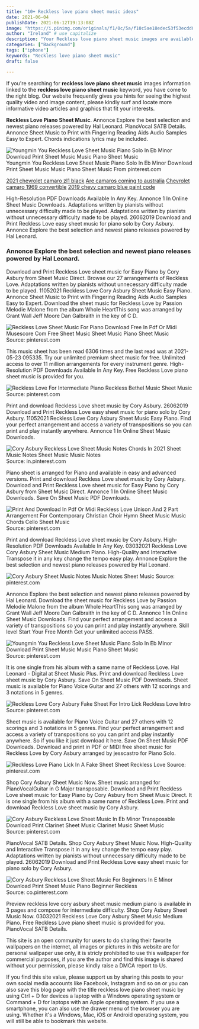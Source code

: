 ```yaml
---
title: "10+ Reckless love piano sheet music ideas"
date: 2021-06-04
publishDate: 2021-06-12T19:13:08Z
image: "https://i.pinimg.com/originals/f1/0c/5a/f10c5ae18edec53f53ecdd0183b3dd5c.gif"
author: "Ireland" # use capitalize
description: "Your Reckless love piano sheet music images are available. Reckless love piano sheet music are a topic that is being searched for and liked by netizens now. You can Download the Reckless love piano sheet music files here. Find and Download all free photos and vectors."
categories: ["Background"]
tags: ["iphone"]
keywords: "Reckless love piano sheet music"
draft: false

---
```


If you're searching for **reckless love piano sheet music** images information linked to the **reckless love piano sheet music** keyword, you have come to the right  blog.  Our website frequently  gives you  hints  for seeing  the highest  quality video and image  content, please kindly surf and locate more informative video articles and graphics  that fit your interests.

**Reckless Love Piano Sheet Music**. Annonce Explore the best selection and newest piano releases powered by Hal Leonard. PianoVocal SATB Details. Annonce Sheet Music to Print with Fingering Reading Aids Audio Samples Easy to Expert. Chords indications lyrics may be included.

![Youngmin You Reckless Love Sheet Music Piano Solo In Eb Minor Download Print Sheet Music Music Piano Sheet Music](https://i.pinimg.com/originals/92/01/38/92013867bcaccd1cdebc52c06d18d94b.gif "Youngmin You Reckless Love Sheet Music Piano Solo In Eb Minor Download Print Sheet Music Music Piano Sheet Music")
Youngmin You Reckless Love Sheet Music Piano Solo In Eb Minor Download Print Sheet Music Music Piano Sheet Music From pinterest.com

[2021 chevrolet camaro zl1 black](/2021-chevrolet-camaro-zl1-black/)
[Are camaros coming to australia](/are-camaros-coming-to-australia/)
[Chevrolet camaro 1969 convertible](/chevrolet-camaro-1969-convertible/)
[2019 chevy camaro blue paint code](/2019-chevy-camaro-blue-paint-code/)

High-Resolution PDF Downloads Available In Any Key. Annonce 1 In Online Sheet Music Downloads. Adaptations written by pianists without unnecessary difficulty made to be played. Adaptations written by pianists without unnecessary difficulty made to be played. 26062019 Download and Print Reckless Love easy sheet music for piano solo by Cory Asbury. Annonce Explore the best selection and newest piano releases powered by Hal Leonard.

### Annonce Explore the best selection and newest piano releases powered by Hal Leonard.

Download and Print Reckless Love sheet music for Easy Piano by Cory Asbury from Sheet Music Direct. Browse our 27 arrangements of Reckless Love. Adaptations written by pianists without unnecessary difficulty made to be played. 11052021 Reckless Love Cory Asbury Sheet Music Easy Piano. Annonce Sheet Music to Print with Fingering Reading Aids Audio Samples Easy to Expert. Download the sheet music for Reckless Love by Passion Melodie Malone from the album Whole HeartThis song was arranged by Grant Wall Jeff Moore Dan Galbraith in the key of C D.


![Reckless Love Sheet Music For Piano Download Free In Pdf Or Midi Musescore Com Free Sheet Music Sheet Music Piano Sheet Music](https://i.pinimg.com/originals/68/e5/c4/68e5c46ba0e958653a753b7d476b0191.png "Reckless Love Sheet Music For Piano Download Free In Pdf Or Midi Musescore Com Free Sheet Music Sheet Music Piano Sheet Music")
Source: pinterest.com

This music sheet has been read 6306 times and the last read was at 2021-05-23 095335. Try our unlimited premium sheet music for free. Unlimited access to over 11 million arrangements for every instrument genre. High-Resolution PDF Downloads Available In Any Key. Free Reckless Love piano sheet music is provided for you.

![Reckless Love For Intermediate Piano Reckless Bethel Music Sheet Music](https://i.pinimg.com/originals/7f/05/06/7f0506261d6349f4a27134561e5737d5.png "Reckless Love For Intermediate Piano Reckless Bethel Music Sheet Music")
Source: pinterest.com

Print and download Reckless Love sheet music by Cory Asbury. 26062019 Download and Print Reckless Love easy sheet music for piano solo by Cory Asbury. 11052021 Reckless Love Cory Asbury Sheet Music Easy Piano. Find your perfect arrangement and access a variety of transpositions so you can print and play instantly anywhere. Annonce 1 In Online Sheet Music Downloads.

![Cory Asbury Reckless Love Sheet Music Notes Chords In 2021 Sheet Music Notes Sheet Music Music Notes](https://i.pinimg.com/originals/b3/e2/a0/b3e2a0f424dea8827312036640ebc0f1.png "Cory Asbury Reckless Love Sheet Music Notes Chords In 2021 Sheet Music Notes Sheet Music Music Notes")
Source: in.pinterest.com

Piano sheet is arranged for Piano and available in easy and advanced versions. Print and download Reckless Love sheet music by Cory Asbury. Download and Print Reckless Love sheet music for Easy Piano by Cory Asbury from Sheet Music Direct. Annonce 1 In Online Sheet Music Downloads. Save On Sheet Music PDF Downloads.

![Print And Download In Pdf Or Midi Reckless Love Unison And 2 Part Arrangement For Contemporary Christian Choir Hymn Sheet Music Music Chords Cello Sheet Music](https://i.pinimg.com/originals/30/ff/62/30ff6261ffc3ffb85ce909dc709ab520.jpg "Print And Download In Pdf Or Midi Reckless Love Unison And 2 Part Arrangement For Contemporary Christian Choir Hymn Sheet Music Music Chords Cello Sheet Music")
Source: pinterest.com

Print and download Reckless Love sheet music by Cory Asbury. High-Resolution PDF Downloads Available In Any Key. 03032021 Reckless Love Cory Asbury Sheet Music Medium Piano. High-Quality and Interactive Transpose it in any key change the tempo easy play. Annonce Explore the best selection and newest piano releases powered by Hal Leonard.

![Cory Asbury Sheet Music Notes Music Notes Sheet Music](https://i.pinimg.com/originals/22/2f/32/222f323b514f9c7b56a160eaf58de8d3.png "Cory Asbury Sheet Music Notes Music Notes Sheet Music")
Source: pinterest.com

Annonce Explore the best selection and newest piano releases powered by Hal Leonard. Download the sheet music for Reckless Love by Passion Melodie Malone from the album Whole HeartThis song was arranged by Grant Wall Jeff Moore Dan Galbraith in the key of C D. Annonce 1 In Online Sheet Music Downloads. Find your perfect arrangement and access a variety of transpositions so you can print and play instantly anywhere. Skill level Start Your Free Month Get your unlimited access PASS.

![Youngmin You Reckless Love Sheet Music Piano Solo In Eb Minor Download Print Sheet Music Music Piano Sheet Music](https://i.pinimg.com/originals/92/01/38/92013867bcaccd1cdebc52c06d18d94b.gif "Youngmin You Reckless Love Sheet Music Piano Solo In Eb Minor Download Print Sheet Music Music Piano Sheet Music")
Source: pinterest.com

It is one single from his album with a same name of Reckless Love. Hal Leonard - Digital at Sheet Music Plus. Print and download Reckless Love sheet music by Cory Asbury. Save On Sheet Music PDF Downloads. Sheet music is available for Piano Voice Guitar and 27 others with 12 scorings and 3 notations in 5 genres.

![Reckless Love Cory Asbury Fake Sheet For Intro Lick Reckless Love Intro](https://i.pinimg.com/originals/ce/ed/1f/ceed1fe96bcce20d454ce8e7497135aa.jpg "Reckless Love Cory Asbury Fake Sheet For Intro Lick Reckless Love Intro")
Source: pinterest.com

Sheet music is available for Piano Voice Guitar and 27 others with 12 scorings and 3 notations in 5 genres. Find your perfect arrangement and access a variety of transpositions so you can print and play instantly anywhere. So if you like it just download it here. Save On Sheet Music PDF Downloads. Download and print in PDF or MIDI free sheet music for Reckless Love by Cory Asbury arranged by jesscastro for Piano Solo.

![Reckless Love Piano Lick In A Fake Sheet Sheet Reckless Love](https://i.pinimg.com/originals/55/37/02/5537023beafb447c5df64503b72a41de.jpg "Reckless Love Piano Lick In A Fake Sheet Sheet Reckless Love")
Source: pinterest.com

Shop Cory Asbury Sheet Music Now. Sheet music arranged for PianoVocalGuitar in G Major transposable. Download and Print Reckless Love sheet music for Easy Piano by Cory Asbury from Sheet Music Direct. It is one single from his album with a same name of Reckless Love. Print and download Reckless Love sheet music by Cory Asbury.

![Cory Asbury Reckless Love Sheet Music In Eb Minor Transposable Download Print Clarinet Sheet Music Clarinet Music Sheet Music](https://i.pinimg.com/originals/ed/01/da/ed01da7eb1e64171a871003cc7d770f1.gif "Cory Asbury Reckless Love Sheet Music In Eb Minor Transposable Download Print Clarinet Sheet Music Clarinet Music Sheet Music")
Source: pinterest.com

PianoVocal SATB Details. Shop Cory Asbury Sheet Music Now. High-Quality and Interactive Transpose it in any key change the tempo easy play. Adaptations written by pianists without unnecessary difficulty made to be played. 26062019 Download and Print Reckless Love easy sheet music for piano solo by Cory Asbury.

![Cory Asbury Reckless Love Sheet Music For Beginners In E Minor Download Print Sheet Music Piano Beginner Reckless](https://i.pinimg.com/originals/f1/0c/5a/f10c5ae18edec53f53ecdd0183b3dd5c.gif "Cory Asbury Reckless Love Sheet Music For Beginners In E Minor Download Print Sheet Music Piano Beginner Reckless")
Source: co.pinterest.com

Preview reckless love cory asbury sheet music medium piano is available in 3 pages and compose for intermediate difficulty. Shop Cory Asbury Sheet Music Now. 03032021 Reckless Love Cory Asbury Sheet Music Medium Piano. Free Reckless Love piano sheet music is provided for you. PianoVocal SATB Details.

This site is an open community for users to do sharing their favorite wallpapers on the internet, all images or pictures in this website are for personal wallpaper use only, it is stricly prohibited to use this wallpaper for commercial purposes, if you are the author and find this image is shared without your permission, please kindly raise a DMCA report to Us.

If you find this site value, please support us by sharing this posts to your own social media accounts like Facebook, Instagram and so on or you can also save this blog page with the title reckless love piano sheet music by using Ctrl + D for devices a laptop with a Windows operating system or Command + D for laptops with an Apple operating system. If you use a smartphone, you can also use the drawer menu of the browser you are using. Whether it's a Windows, Mac, iOS or Android operating system, you will still be able to bookmark this website.
